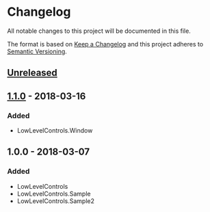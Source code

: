 # Changelog
All notable changes to this project will be documented in this file.

The format is based on [Keep a Changelog](http://keepachangelog.com/en/1.0.0/)
and this project adheres to [Semantic Versioning](http://semver.org/spec/v2.0.0.html).

## [Unreleased]

## [1.1.0] - 2018-03-16
### Added
- LowLevelControls.Window

## 1.0.0 - 2018-03-07
### Added
- LowLevelControls
- LowLevelControls.Sample
- LowLevelControls.Sample2

[Unreleased]: https://github.com/j3soon/LowLevelControls/compare/v1.1.0...HEAD
[1.1.0]: https://github.com/j3soon/LowLevelControls/compare/v1.0.0...v1.1.0